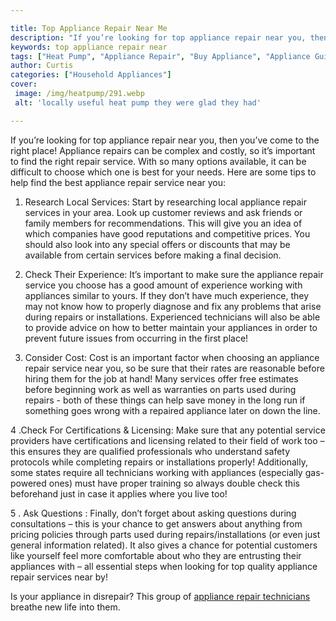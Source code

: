 ```yaml
---

title: Top Appliance Repair Near Me
description: "If you’re looking for top appliance repair near you, then you’ve come to the right place! Appliance repairs can be complex and cos...learn more about it now"
keywords: top appliance repair near
tags: ["Heat Pump", "Appliance Repair", "Buy Appliance", "Appliance Guide"]
author: Curtis
categories: ["Household Appliances"]
cover: 
 image: /img/heatpump/291.webp
 alt: 'locally useful heat pump they were glad they had'

---
```


If you’re looking for top appliance repair near you, then you’ve come to the right place! Appliance repairs can be complex and costly, so it’s important to find the right repair service. With so many options available, it can be difficult to choose which one is best for your needs. Here are some tips to help find the best appliance repair service near you:

1. Research Local Services: Start by researching local appliance repair services in your area. Look up customer reviews and ask friends or family members for recommendations. This will give you an idea of which companies have good reputations and competitive prices. You should also look into any special offers or discounts that may be available from certain services before making a final decision.

2. Check Their Experience: It’s important to make sure the appliance repair service you choose has a good amount of experience working with appliances similar to yours. If they don’t have much experience, they may not know how to properly diagnose and fix any problems that arise during repairs or installations. Experienced technicians will also be able to provide advice on how to better maintain your appliances in order to prevent future issues from occurring in the first place! 

3. Consider Cost: Cost is an important factor when choosing an appliance repair service near you, so be sure that their rates are reasonable before hiring them for the job at hand! Many services offer free estimates before beginning work as well as warranties on parts used during repairs - both of these things can help save money in the long run if something goes wrong with a repaired appliance later on down the line. 

4 .Check For Certifications & Licensing: Make sure that any potential service providers have certifications and licensing related to their field of work too – this ensures they are qualified professionals who understand safety protocols while completing repairs or installations properly! Additionally, some states require all technicians working with appliances (especially gas-powered ones) must have proper training so always double check this beforehand just in case it applies where you live too! 

5 . Ask Questions : Finally, don’t forget about asking questions during consultations – this is your chance to get answers about anything from pricing policies through parts used during repairs/installations (or even just general information related). It also gives a chance for potential customers like yourself feel more comfortable about who they are entrusting their appliances with – all essential steps when looking for top quality appliance repair services near by!

Is your appliance in disrepair? This group of <a href="/pages/appliance-repair-technicians/">appliance repair technicians</a> breathe new life into them.